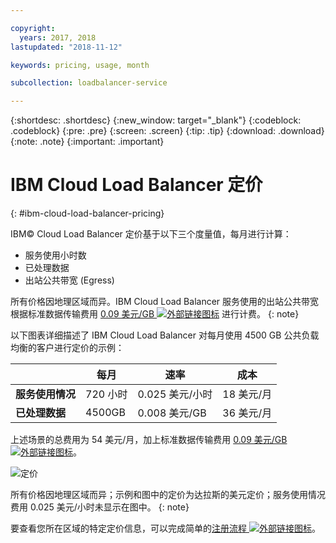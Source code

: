```yaml
---

copyright:
  years: 2017, 2018
lastupdated: "2018-11-12"

keywords: pricing, usage, month

subcollection: loadbalancer-service

---
```


{:shortdesc: .shortdesc}
{:new_window: target="_blank"}
{:codeblock: .codeblock}
{:pre: .pre}
{:screen: .screen}
{:tip: .tip}
{:download: .download}
{:note: .note}
{:important: .important}


# IBM Cloud Load Balancer 定价
{: #ibm-cloud-load-balancer-pricing}

IBM© Cloud Load Balancer 定价基于以下三个度量值，每月进行计算：

* 服务使用小时数
* 已处理数据
* 出站公共带宽 (Egress)

所有价格因地理区域而异。IBM Cloud Load Balancer 服务使用的出站公共带宽根据标准数据传输费用 [0.09 美元/GB ![外部链接图标](../../icons/launch-glyph.svg "外部链接图标")](https://www.ibm.com/cloud/bandwidth) 进行计费。
{: note}

以下图表详细描述了 IBM Cloud Load Balancer 对每月使用 4500 GB 公共负载均衡的客户进行定价的示例：

| | 每月| 速率 | 成本|
| ------------- | ------------- | ------------- | ------------- |
| **服务使用情况** | 720 小时|0.025 美元/小时|18 美元/月|
| **已处理数据** | 4500GB | 0.008 美元/GB |36 美元/月|

上述场景的总费用为 54 美元/月，加上标准数据传输费用 [0.09 美元/GB ![外部链接图标](../../icons/launch-glyph.svg "外部链接图标")](https://www.ibm.com/cloud/bandwidth)。

![定价](./images/pricing.png)


所有价格因地理区域而异；示例和图中的定价为达拉斯的美元定价；服务使用情况费用 0.025 美元/小时未显示在图中。
{: note}

要查看您所在区域的特定定价信息，可以完成简单的[注册流程 ![外部链接图标](../../icons/launch-glyph.svg "外部链接图标")](https://console.bluemix.net/catalog/infrastructure/load-balancer-group)。
